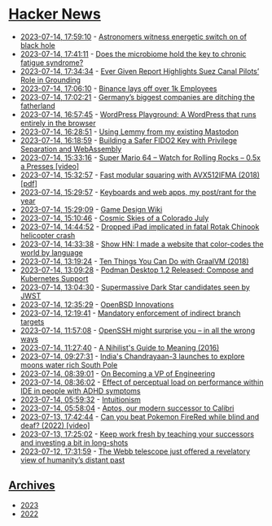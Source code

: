 # [Hacker News](https://kherrick.github.io/hacker-news/)

* [2023-07-14, 17:59:10](https://news.ycombinator.com/item?id=36727585) - [Astronomers witness energetic switch on of black hole](https://phys.org/news/2023-07-astronomers-witness-energetic-black-hole.html)
* [2023-07-14, 17:41:11](https://news.ycombinator.com/item?id=36727330) - [Does the microbiome hold the key to chronic fatigue syndrome?](https://www.theguardian.com/science/2023/jul/09/microbiome-chronic-fatigue-me-long-covid-research)
* [2023-07-14, 17:34:34](https://news.ycombinator.com/item?id=36727209) - [Ever Given Report Highlights Suez Canal Pilots’ Role in Grounding](https://gcaptain.com/ever-given-report-highlights-suez-canal-pilots-role-in-grounding/)
* [2023-07-14, 17:06:10](https://news.ycombinator.com/item?id=36726733) - [Binance lays off over 1k Employees](https://www.wsj.com/articles/binance-lays-off-over-1-000-employees-d59ff6ad)
* [2023-07-14, 17:02:21](https://news.ycombinator.com/item?id=36726670) - [Germany’s biggest companies are ditching the fatherland](https://www.politico.eu/article/rust-belt-on-the-rhine-the-deindustrialization-of-germany/)
* [2023-07-14, 16:57:45](https://news.ycombinator.com/item?id=36726593) - [WordPress Playground: A WordPress that runs entirely in the browser](https://developer.wordpress.org/playground/)
* [2023-07-14, 16:28:51](https://news.ycombinator.com/item?id=36726234) - [Using Lemmy from my existing Mastodon](https://vijayprema.com/using-lemmy-from-my-existing-mastodon/)
* [2023-07-14, 16:18:59](https://news.ycombinator.com/item?id=36726077) - [Building a Safer FIDO2 Key with Privilege Separation and WebAssembly](https://benkettle.xyz/posts/plat/)
* [2023-07-14, 15:33:16](https://news.ycombinator.com/item?id=36725472) - [Super Mario 64 – Watch for Rolling Rocks – 0.5x a Presses [video]](https://www.youtube.com/watch?v=kpk2tdsPh0A)
* [2023-07-14, 15:32:57](https://news.ycombinator.com/item?id=36725468) - [Fast modular squaring with AVX512IFMA (2018) [pdf]](https://eprint.iacr.org/2018/335.pdf)
* [2023-07-14, 15:29:57](https://news.ycombinator.com/item?id=36725417) - [Keyboards and web apps, my post/rant for the year](https://pb.co.za/keyboards-and-web-apps-my-post-slash-rant-for-the-year)
* [2023-07-14, 15:29:09](https://news.ycombinator.com/item?id=36725406) - [Game Design Wiki](https://rosacarbo.notion.site/Game-design-wiki-6902c5dc9d1242c9a70822f13e6c76b3)
* [2023-07-14, 15:10:46](https://news.ycombinator.com/item?id=36725105) - [Cosmic Skies of a Colorado July](https://blog.system76.com/post/cosmic-skies-of-a-colorado-july-2023/)
* [2023-07-14, 14:44:52](https://news.ycombinator.com/item?id=36724736) - [Dropped iPad implicated in fatal Rotak Chinook helicopter crash](https://verticalmag.com/news/dropped-ipad-implicated-in-fatal-chinook-helicopter-crash/)
* [2023-07-14, 14:33:38](https://news.ycombinator.com/item?id=36724571) - [Show HN: I made a website that color-codes the world by language](https://languageworldmap.com)
* [2023-07-14, 13:19:24](https://news.ycombinator.com/item?id=36723587) - [Ten Things You Can Do with GraalVM (2018)](https://gist.github.com/chrisseaton/535e0e80ea19803d5529c623c6beb921)
* [2023-07-14, 13:09:28](https://news.ycombinator.com/item?id=36723445) - [Podman Desktop 1.2 Released: Compose and Kubernetes Support](https://podman-desktop.io/blog/podman-desktop-release-1.2)
* [2023-07-14, 13:04:30](https://news.ycombinator.com/item?id=36723382) - [Supermassive Dark Star candidates seen by JWST](https://www.pnas.org/doi/10.1073/pnas.2305762120)
* [2023-07-14, 12:35:29](https://news.ycombinator.com/item?id=36722994) - [OpenBSD Innovations](https://www.openbsd.org/innovations.html)
* [2023-07-14, 12:19:41](https://news.ycombinator.com/item?id=36722823) - [Mandatory enforcement of indirect branch targets](https://undeadly.org/cgi?action=article;sid=20230714121907)
* [2023-07-14, 11:57:08](https://news.ycombinator.com/item?id=36722570) - [OpenSSH might surprise you – in all the wrong ways](https://blog.devops.dev/ssh-might-surprise-you-in-all-the-wrong-ways-a5926d11ff11?gi=0437cfc73438)
* [2023-07-14, 11:27:40](https://news.ycombinator.com/item?id=36722349) - [A Nihilist's Guide to Meaning (2016)](https://meltingasphalt.com/a-nihilists-guide-to-meaning/)
* [2023-07-14, 09:27:31](https://news.ycombinator.com/item?id=36721517) - [India's Chandrayaan-3 launches to explore moons water rich South Pole](https://www.newscientist.com/article/2382565-indias-chandrayaan-3-launches-to-explore-moons-water-rich-south-pole/)
* [2023-07-14, 08:39:01](https://news.ycombinator.com/item?id=36721080) - [On Becoming a VP of Engineering](https://www.honeycomb.io/blog/becoming-vp-of-engineering-pt1)
* [2023-07-14, 08:36:02](https://news.ycombinator.com/item?id=36721055) - [Effect of perceptual load on performance within IDE in people with ADHD symptoms](https://link.springer.com/chapter/10.1007/978-3-031-35017-7_9)
* [2023-07-14, 05:59:32](https://news.ycombinator.com/item?id=36719996) - [Intuitionism](https://en.wikipedia.org/wiki/Intuitionism)
* [2023-07-14, 05:58:04](https://news.ycombinator.com/item?id=36719987) - [Aptos, our modern successor to Calibri](https://medium.com/microsoft-design/a-change-of-typeface-microsofts-new-default-font-has-arrived-f200eb16718d)
* [2023-07-13, 17:42:44](https://news.ycombinator.com/item?id=36713097) - [Can you beat Pokemon FireRed while blind and deaf? (2022) [video]](https://www.youtube.com/watch?v=6gjsAA_5Agk)
* [2023-07-13, 17:25:02](https://news.ycombinator.com/item?id=36712793) - [Keep work fresh by teaching your successors and investing a bit in long-shots](https://tidyfirst.substack.com/p/fresh-work-80155)
* [2023-07-12, 17:31:59](https://news.ycombinator.com/item?id=36698359) - [The Webb telescope just offered a revelatory view of humanity’s distant past](https://arstechnica.com/space/2023/07/the-webb-telescope-just-offered-a-revelatory-view-of-humanitys-distant-past/)

## [Archives](archives/index.md)

* [2023](archives/2023/index.md)
* [2022](archives/2022/index.md)
